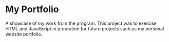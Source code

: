 # My Portfolio
A showcase of my work from the program. This project was to exercise HTML and JavaScript in prepration for future projects such as my personal website portfolio.
